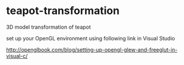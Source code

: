# teapot-transformation
3D model transformation of teapot

set up your OpenGL environment using following link in Visual Studio

http://openglbook.com/blog/setting-up-opengl-glew-and-freeglut-in-visual-c/
